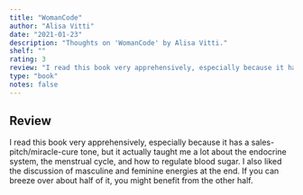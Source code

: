 ```yaml
---
title: "WomanCode"
author: "Alisa Vitti"
date: "2021-01-23"
description: "Thoughts on 'WomanCode' by Alisa Vitti."
shelf: ""
rating: 3
review: "I read this book very apprehensively, especially because it has a sales-pitch/miracle-cure tone, but it actually taught me a lot about the endocrine system, the menstrual cycle, and how to regulate blood sugar. I also liked the discussion of masculine and feminine energies at the end. If you can breeze over about half of it, you might benefit from the other half. "
type: "book"
notes: false
---
```


## Review

I read this book very apprehensively, especially because it has a sales-pitch/miracle-cure tone, but it actually taught me a lot about the endocrine system, the menstrual cycle, and how to regulate blood sugar. I also liked the discussion of masculine and feminine energies at the end. If you can breeze over about half of it, you might benefit from the other half.
